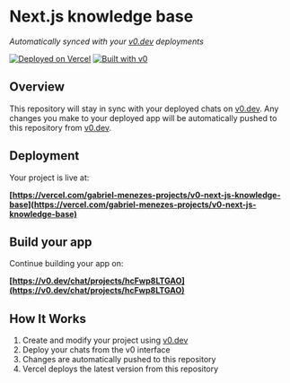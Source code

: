 # Next.js knowledge base

*Automatically synced with your [v0.dev](https://v0.dev) deployments*

[![Deployed on Vercel](https://img.shields.io/badge/Deployed%20on-Vercel-black?style=for-the-badge&logo=vercel)](https://vercel.com/gabriel-menezes-projects/v0-next-js-knowledge-base)
[![Built with v0](https://img.shields.io/badge/Built%20with-v0.dev-black?style=for-the-badge)](https://v0.dev/chat/projects/hcFwp8LTGAO)

## Overview

This repository will stay in sync with your deployed chats on [v0.dev](https://v0.dev).
Any changes you make to your deployed app will be automatically pushed to this repository from [v0.dev](https://v0.dev).

## Deployment

Your project is live at:

**[https://vercel.com/gabriel-menezes-projects/v0-next-js-knowledge-base](https://vercel.com/gabriel-menezes-projects/v0-next-js-knowledge-base)**

## Build your app

Continue building your app on:

**[https://v0.dev/chat/projects/hcFwp8LTGAO](https://v0.dev/chat/projects/hcFwp8LTGAO)**

## How It Works

1. Create and modify your project using [v0.dev](https://v0.dev)
2. Deploy your chats from the v0 interface
3. Changes are automatically pushed to this repository
4. Vercel deploys the latest version from this repository
